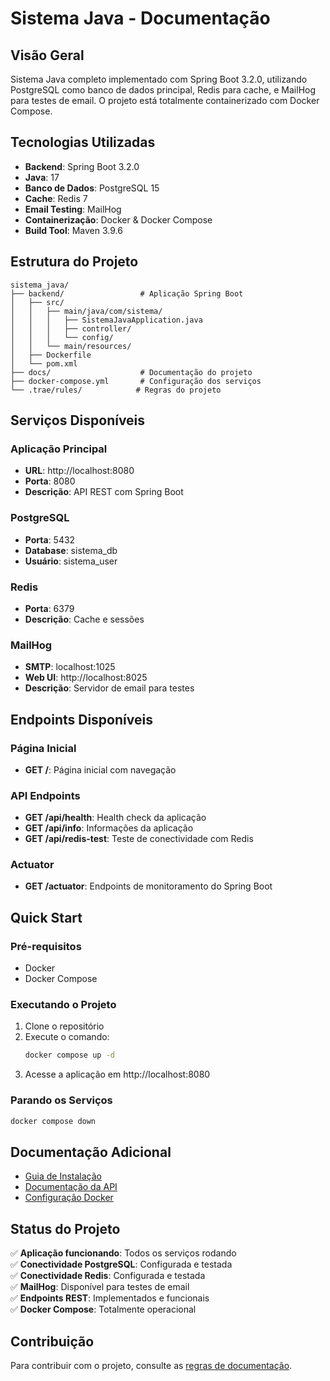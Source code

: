# Sistema Java - Documentação

## Visão Geral

Sistema Java completo implementado com Spring Boot 3.2.0, utilizando PostgreSQL como banco de dados principal, Redis para cache, e MailHog para testes de email. O projeto está totalmente containerizado com Docker Compose.

## Tecnologias Utilizadas

- **Backend**: Spring Boot 3.2.0
- **Java**: 17
- **Banco de Dados**: PostgreSQL 15
- **Cache**: Redis 7
- **Email Testing**: MailHog
- **Containerização**: Docker & Docker Compose
- **Build Tool**: Maven 3.9.6

## Estrutura do Projeto

```
sistema_java/
├── backend/                 # Aplicação Spring Boot
│   ├── src/
│   │   ├── main/java/com/sistema/
│   │   │   ├── SistemaJavaApplication.java
│   │   │   ├── controller/
│   │   │   └── config/
│   │   └── main/resources/
│   ├── Dockerfile
│   └── pom.xml
├── docs/                    # Documentação do projeto
├── docker-compose.yml       # Configuração dos serviços
└── .trae/rules/            # Regras do projeto
```

## Serviços Disponíveis

### Aplicação Principal
- **URL**: http://localhost:8080
- **Porta**: 8080
- **Descrição**: API REST com Spring Boot

### PostgreSQL
- **Porta**: 5432
- **Database**: sistema_db
- **Usuário**: sistema_user

### Redis
- **Porta**: 6379
- **Descrição**: Cache e sessões

### MailHog
- **SMTP**: localhost:1025
- **Web UI**: http://localhost:8025
- **Descrição**: Servidor de email para testes

## Endpoints Disponíveis

### Página Inicial
- **GET /**: Página inicial com navegação

### API Endpoints
- **GET /api/health**: Health check da aplicação
- **GET /api/info**: Informações da aplicação
- **GET /api/redis-test**: Teste de conectividade com Redis

### Actuator
- **GET /actuator**: Endpoints de monitoramento do Spring Boot

## Quick Start

### Pré-requisitos
- Docker
- Docker Compose

### Executando o Projeto

1. Clone o repositório
2. Execute o comando:
   ```bash
   docker compose up -d
   ```
3. Acesse a aplicação em http://localhost:8080

### Parando os Serviços

```bash
docker compose down
```

## Documentação Adicional

- [Guia de Instalação](./installation.md)
- [Documentação da API](./api.md)
- [Configuração Docker](./docker.md)

## Status do Projeto

✅ **Aplicação funcionando**: Todos os serviços rodando  
✅ **Conectividade PostgreSQL**: Configurada e testada  
✅ **Conectividade Redis**: Configurada e testada  
✅ **MailHog**: Disponível para testes de email  
✅ **Endpoints REST**: Implementados e funcionais  
✅ **Docker Compose**: Totalmente operacional  

## Contribuição

Para contribuir com o projeto, consulte as [regras de documentação](../.trae/rules/project_rules.md).